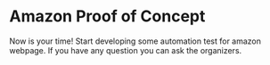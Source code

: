 # Amazon Proof of Concept

Now is your time! Start developing some automation test for amazon webpage. If you have any question you can ask the organizers.
